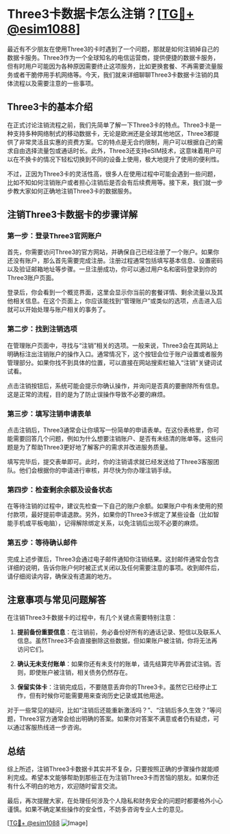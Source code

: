 # Three3卡数据卡怎么注销？[[TG💪+ @esim1088](https://t.me/s/esim1088)]

最近有不少朋友在使用Three3的卡时遇到了一个问题，那就是如何注销掉自己的数据卡服务。Three3作为一个全球知名的电信运营商，提供便捷的数据卡服务，但有时用户可能因为各种原因需要终止这项服务，比如更换套餐、不再需要流量服务或者干脆停用手机网络等。今天，我们就来详细聊聊Three3卡数据卡注销的具体流程以及需要注意的一些事项。

## Three3卡的基本介绍

在正式讨论注销流程之前，我们先简单了解一下Three3卡的特点。Three3卡是一种支持多种网络制式的移动数据卡，无论是欧洲还是全球其他地区，Three3都提供了非常灵活且实惠的资费方案。它的特点是无合约限制，用户可以根据自己的需求自由选择流量包或通话时长。此外，Three3还支持eSIM技术，这意味着用户可以在不换卡的情况下轻松切换到不同的设备上使用，极大地提升了使用的便利性。

不过，正因为Three3卡的灵活性高，很多人在使用过程中可能会遇到一些问题，比如不知如何注销账户或者担心注销后是否会有后续费用等。接下来，我们就一步步教大家如何正确地注销Three3卡的数据服务。

## 注销Three3卡数据卡的步骤详解

### 第一步：登录Three3官网账户

首先，你需要访问Three3的官方网站，并确保自己已经注册了一个账户。如果你还没有账户，那么首先需要完成注册。注册过程通常包括填写基本信息、设置密码以及验证邮箱地址等步骤。一旦注册成功，你可以通过用户名和密码登录到你的Three3账户页面。

登录后，你会看到一个概览界面，这里会显示你当前的套餐详情、剩余流量以及其他相关信息。在这个页面上，你应该能找到“管理账户”或类似的选项，点击进入后就可以开始处理与账户相关的事务了。

### 第二步：找到注销选项

在管理账户页面中，寻找与“注销”相关的选项。一般来说，Three3会在其网站上明确标注出注销账户的操作入口。通常情况下，这个按钮会位于账户设置或者服务管理部分。如果你找不到具体的位置，可以直接在网站搜索栏输入“注销”关键词试试看。

点击注销按钮后，系统可能会提示你确认操作，并询问是否真的要删除所有信息。这是正常的流程，目的是为了防止误操作导致不必要的麻烦。

### 第三步：填写注销申请表单

点击注销后，Three3通常会让你填写一份简单的申请表单。在这份表格里，你可能需要回答几个问题，例如为什么想要注销账户、是否有未结清的账单等。这些问题是为了帮助Three3更好地了解客户的需求并改进服务质量。

填写完毕后，提交表单即可。此时，你的注销请求就已经发送给了Three3客服团队。他们会根据你的申请进行审核，并尽快为你办理注销手续。

### 第四步：检查剩余余额及设备状态

在等待注销的过程中，建议先检查一下自己的账户余额。如果账户中有未使用的预付款项，最好提前申请退款。另外，如果你的Three3卡绑定了某些设备（比如智能手机或平板电脑），记得解除绑定关系，以免注销后出现不必要的麻烦。

### 第五步：等待确认邮件

完成上述步骤后，Three3会通过电子邮件通知你注销结果。这封邮件通常会包含详细的说明，告诉你账户何时被正式关闭以及任何需要注意的事项。收到邮件后，请仔细阅读内容，确保没有遗漏的地方。

## 注意事项与常见问题解答

在注销Three3卡数据卡的过程中，有几个关键点需要特别注意：

1. **提前备份重要信息**：在注销前，务必备份好所有的通话记录、短信以及联系人信息。虽然Three3不会直接删除这些数据，但如果账户被注销，你将无法再访问它们。
   
2. **确认无未支付账单**：如果你还有未支付的账单，请先结算完毕再尝试注销。否则，即使账户被注销，相关债务仍然存在。

3. **保留实体卡**：注销完成后，不要随意丢弃你的Three3卡。虽然它已经停止工作，但有时候你可能需要用来查询历史记录或其他用途。

对于一些常见的疑问，比如“注销后还能重新激活吗？”、“注销后多久生效？”等问题，Three3官方通常会给出明确的答案。如果你对答案不满意或者仍有疑虑，可以通过客服热线进一步咨询。

## 总结

综上所述，注销Three3卡数据卡其实并不复杂，只要按照正确的步骤操作就能顺利完成。希望本文能够帮助到那些正在为注销Three3卡而苦恼的朋友。如果你还有什么不明白的地方，欢迎随时留言交流。

最后，再次提醒大家，在处理任何涉及个人隐私和财务安全的问题时都要格外小心谨慎。如果不确定某些操作的安全性，不妨多咨询专业人士的意见。

[[TG💪+ @esim1088](https://t.me/s/esim1088) ![Image](https://i.postimg.cc/4NQfJmqS/Snipaste-2025-05-13-00-14-12.png)]